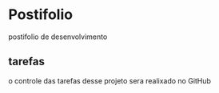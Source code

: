 # Postifolio
postifolio de desenvolvimento
 
 ## tarefas
 o controle das tarefas desse projeto sera realixado no GitHub
